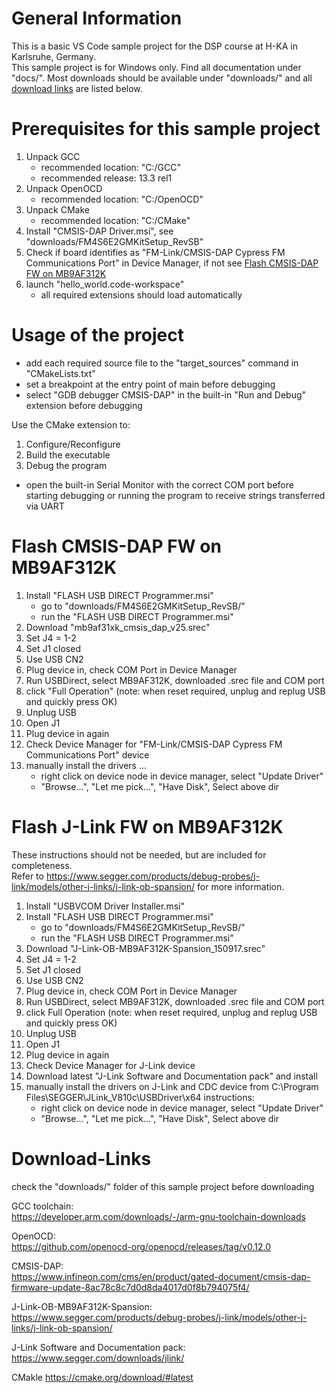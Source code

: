 
# General Information

This is a basic VS Code sample project for the DSP course at H-KA in Karlsruhe, Germany.  
This sample project is for Windows only. 
Find all documentation under "docs/". Most downloads should be available under "downloads/" and all [download links](#download-links) are listed below.



# Prerequisites for this sample project

1. Unpack GCC
    - recommended location: "C:/GCC" 
    - recommended release: 13.3 rel1
1. Unpack OpenOCD 
    - recommended location: "C:/OpenOCD"
1. Unpack CMake
    - recommended location: "C:/CMake"
1. Install "CMSIS-DAP Driver.msi", see "downloads/FM4S6E2GMKitSetup_RevSB"
1. Check if board identifies as "FM-Link/CMSIS-DAP Cypress FM Communications Port" in Device Manager, if not see [Flash CMSIS-DAP FW on MB9AF312K](#flash-cmsis-dap-fw-on-mb9af312k)
1. launch "hello_world.code-workspace"
    - all required extensions should load automatically





# Usage of the project

- add each required source file to the "target_sources" command in "CMakeLists.txt"
- set a breakpoint at the entry point of main before debugging
- select "GDB debugger CMSIS-DAP" in the built-in "Run and Debug" extension before debugging

Use the CMake extension to:
1. Configure/Reconfigure
1. Build the executable
1. Debug the program

- open the built-in Serial Monitor with the correct COM port before starting debugging or running the program to receive strings transferred via UART


 



# Flash CMSIS-DAP FW on MB9AF312K

1. Install "FLASH USB DIRECT Programmer.msi"
    - go to "downloads/FM4S6E2GMKitSetup_RevSB/"
    - run the "FLASH USB DIRECT Programmer.msi"
1. Download "mb9af31xk_cmsis_dap_v25.srec"
1. Set J4 = 1-2
1. Set J1 closed
1. Use USB CN2
1. Plug device in, check COM Port in Device Manager
1. Run USBDirect, select MB9AF312K, downloaded .srec file and COM port
1. click "Full Operation" (note: when reset required, unplug and replug USB and quickly press OK)
1. Unplug USB
1. Open J1
1. Plug device in again
1. Check Device Manager for "FM-Link/CMSIS-DAP Cypress FM Communications Port" device
1. manually install the drivers ...
    - right click on device node in device manager, select "Update Driver"
    - "Browse...", "Let me pick...", "Have Disk", Select above dir





# Flash J-Link FW on MB9AF312K

These instructions should not be needed, but are included for completeness.  
Refer to https://www.segger.com/products/debug-probes/j-link/models/other-j-links/j-link-ob-spansion/ for more information.
1. Install "USBVCOM Driver Installer.msi"
2. Install "FLASH USB DIRECT Programmer.msi"
    - go to "downloads/FM4S6E2GMKitSetup_RevSB/"
    - run the "FLASH USB DIRECT Programmer.msi"
3. Download "J-Link-OB-MB9AF312K-Spansion_150917.srec"
4. Set J4 = 1-2
5. Set J1 closed
6. Use USB CN2
7. Plug device in, check COM Port in Device Manager
8. Run USBDirect, select MB9AF312K, downloaded .srec file and COM port
9. click Full Operation (note: when reset required, unplug and replug USB and quickly press OK)
10. Unplug USB
11. Open J1
12. Plug device in again
13. Check Device Manager for J-Link device
14. Download latest "J-Link Software and Documentation pack" and install
15. manually install the drivers on J-Link and CDC device from C:\Program Files\SEGGER\JLink_V810c\USBDriver\x64
instructions: 
    - right click on device node in device manager, select "Update Driver"
    - "Browse...", "Let me pick...", "Have Disk", Select above dir

	









# Download-Links

check the "downloads/" folder of this sample project before downloading

GCC toolchain:  
https://developer.arm.com/downloads/-/arm-gnu-toolchain-downloads

OpenOCD:  
https://github.com/openocd-org/openocd/releases/tag/v0.12.0

CMSIS-DAP:  
https://www.infineon.com/cms/en/product/gated-document/cmsis-dap-firmware-update-8ac78c8c7d0d8da4017d0f8b794075f4/

J-Link-OB-MB9AF312K-Spansion:  
https://www.segger.com/products/debug-probes/j-link/models/other-j-links/j-link-ob-spansion/

J-Link Software and Documentation pack:  
https://www.segger.com/downloads/jlink/

CMakle
https://cmake.org/download/#latest


